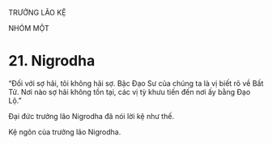 TRƯỞNG LÃO KỆ

NHÓM MỘT

# 21. Nigrodha

“Đối với sợ hãi, tôi không hãi sợ. Bậc Đạo Sư của chúng ta là vị biết rõ về Bất Tử. Nơi nào sợ hãi không tồn tại, các vị tỳ khưu tiến đến nơi ấy bằng Đạo Lộ.”

Đại đức trưởng lão Nigrodha đã nói lời kệ như thế.

Kệ ngôn của trưởng lão Nigrodha.
